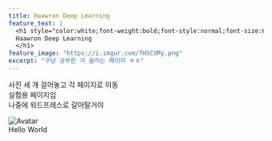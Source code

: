 ```yaml
---
title: Haawron Deep Learning
feature_text: |
  <h1 style="color:white;font-weight:bold;font-style:normal;font-size:66px">
  Haawron Deep Learning
  </h1>
feature_image: "https://i.imgur.com/fHSCVMy.png"
excerpt: "구냥 공부한 거 올리는 페이지 ㅎㅎ"
---
```


사진 세 개 걸어놓고 각 페이지로 이동  
실험용 페이지임  
나중에 워드프레스로 갈아탈거야  

<div class="container">
  <img src="https://unsplash.it/300/400?image=123" alt="Avatar" class="image">
  <div class="overlay">
    <div class="text">Hello World</div>
  </div>
</div>

<!-- 그림 넣기 -->
<!-- {% include figure.html image="https://unsplash.it/300/400?image=123" position="center" caption="Center aligned image" %} -->

<!-- 지도 넣기 id는 구글 맵 embed 가서 받아와야 하는 듯 -->
<!-- 이 밑의 구문은 구글 맵 embed 주소가 달라 사용할 수가 없음 -->
<!-- {% include map.html id="AIzaSyDbAsYp5OQeQgl_wi6Bk0Cs4Xni3FGTuv8" %} -->

<!-- 이 밑의 거 같이 쓰면 될 듯 -->
<!-- <div class="map">
  <iframe src="https://www.google.com/maps/embed/v1/place?key=AIzaSyDbAsYp5OQeQgl_wi6Bk0Cs4Xni3FGTuv8&q=중구청">
  </iframe>
</div> -->

<!-- 설문조사 -->
<!-- {% include site-form.html %} -->

<!-- 버튼 디자인, 아이콘은 옵션 -->
<!-- {% include button.html text="A button with icon" link="https://twitter.com/daviddarnes" icon="twitter" %} -->

<!-- 유튜브 넣기, id는 공유 링크임 -->
<!-- {% include video.html id="vihDNdLPmOA" %} -->
